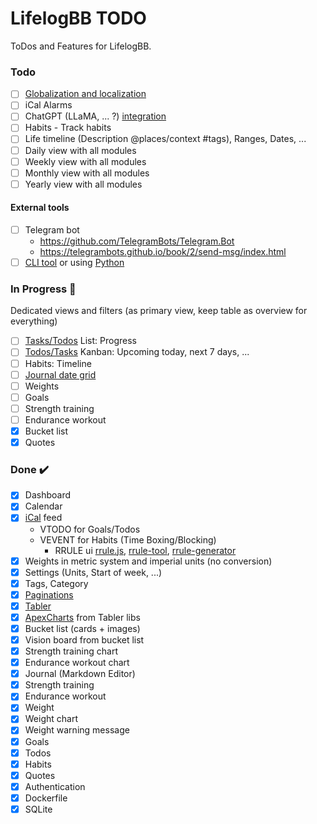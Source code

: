 # LifelogBB TODO

ToDos and Features for LifelogBB.

### Todo

- [ ] [Globalization and localization](https://learn.microsoft.com/en-us/aspnet/core/fundamentals/localization?view=aspnetcore-6.0)
- [ ] iCal Alarms
- [ ] ChatGPT (LLaMA, ... ?) [integration](https://www.nuget.org/packages/Azure.AI.OpenAI/)
- [ ] Habits - Track habits
- [ ] Life timeline (Description @places/context #tags), Ranges, Dates, ...
- [ ] Daily view with all modules
- [ ] Weekly view with all modules
- [ ] Monthly view with all modules
- [ ] Yearly view with all modules

#### External tools

- [ ] Telegram bot
  - https://github.com/TelegramBots/Telegram.Bot
  - https://telegrambots.github.io/book/2/send-msg/index.html
- [ ] [CLI tool](https://github.com/gui-cs/Terminal.Gui) or using [Python](https://github.com/bczsalba/pytermgui)

### In Progress :construction:

Dedicated views and filters (as primary view, keep table as overview for everything)

- [ ] [Tasks/Todos](https://tabler.io/preview) List: Progress
- [ ] [Todos/Tasks](https://preview.tabler.io/tasks.html#) Kanban: Upcoming today, next 7 days, ...
- [ ] Habits: Timeline
- [ ] [Journal date grid](https://github.com/usememos/memos)
- [ ] Weights
- [ ] Goals
- [ ] Strength training
- [ ] Endurance workout
- [x] Bucket list
- [x] Quotes

### Done :heavy_check_mark:

- [x] Dashboard
- [x] Calendar
- [x] [iCal](https://github.com/rianjs/ical.net) feed
  - VTODO for Goals/Todos
  - VEVENT for Habits (Time Boxing/Blocking)
    - RRULE ui [rrule.js](https://jakubroztocil.github.io/rrule/), [rrule-tool](https://icalendar.org/rrule-tool.html), [rrule-generator](https://freetools.textmagic.com/rrule-generator)    
- [x] Weights in metric system and imperial units (no conversion)
- [x] Settings (Units, Start of week, ...)
- [x] Tags, Category
- [x] [Paginations](https://learn.microsoft.com/en-us/aspnet/core/data/ef-mvc/advanced?view=aspnetcore-7.0#use-dynamic-linq-to-simplify-code)
- [x] [Tabler](https://github.com/tabler)
- [x] [ApexCharts](https://apexcharts.com/) from Tabler libs
- [x] Bucket list (cards + images)
- [x] Vision board from bucket list
- [x] Strength training chart
- [x] Endurance workout chart
- [x] Journal (Markdown Editor)
- [x] Strength training
- [x] Endurance workout
- [x] Weight
- [x] Weight chart
- [x] Weight warning message
- [x] Goals
- [x] Todos
- [x] Habits
- [x] Quotes
- [x] Authentication
- [x] Dockerfile
- [x] SQLite
